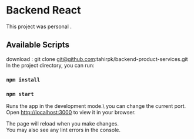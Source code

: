# Backend React 

This project was personal  .

## Available Scripts
download : git clone git@github.com:tahirpk/backend-product-services.git
In the project directory, you can run:
### `npm install`
### `npm start`

Runs the app in the development mode.\ you can change the current port.
Open [http://localhost:3000](http://localhost:3000) to view it in your browser.

The page will reload when you make changes.\
You may also see any lint errors in the console.

